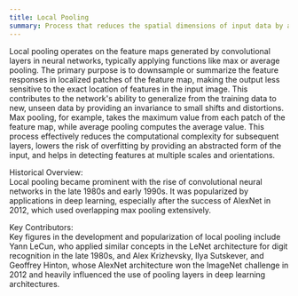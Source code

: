 ```yaml
---
title: Local Pooling
summary: Process that reduces the spatial dimensions of input data by aggregating information in local regions to create more abstract representations.
---
```

Local pooling operates on the feature maps generated by convolutional layers in neural networks, typically applying functions like max or average pooling. The primary purpose is to downsample or summarize the feature responses in localized patches of the feature map, making the output less sensitive to the exact location of features in the input image. This contributes to the network's ability to generalize from the training data to new, unseen data by providing an invariance to small shifts and distortions. Max pooling, for example, takes the maximum value from each patch of the feature map, while average pooling computes the average value. This process effectively reduces the computational complexity for subsequent layers, lowers the risk of overfitting by providing an abstracted form of the input, and helps in detecting features at multiple scales and orientations.

Historical Overview:  
Local pooling became prominent with the rise of convolutional neural networks in the late 1980s and early 1990s. It was popularized by applications in deep learning, especially after the success of AlexNet in 2012, which used overlapping max pooling extensively.

Key Contributors:  
Key figures in the development and popularization of local pooling include Yann LeCun, who applied similar concepts in the LeNet architecture for digit recognition in the late 1980s, and Alex Krizhevsky, Ilya Sutskever, and Geoffrey Hinton, whose AlexNet architecture won the ImageNet challenge in 2012 and heavily influenced the use of pooling layers in deep learning architectures.